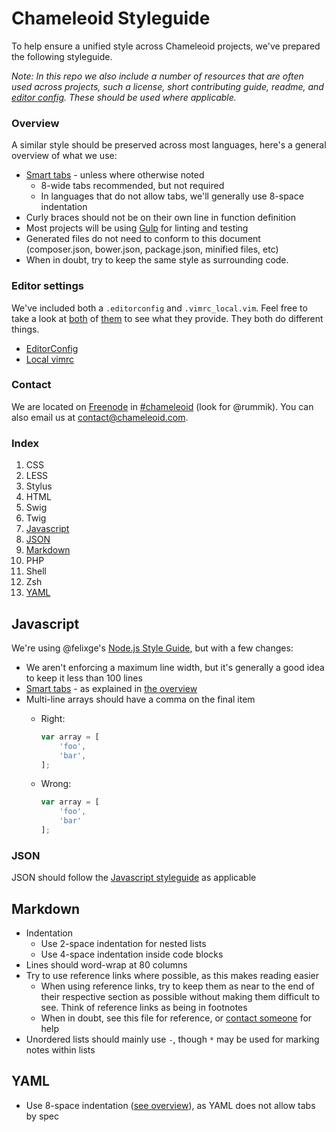 Chameleoid Styleguide
=====================
To help ensure a unified style across Chameleoid projects, we've prepared the
following styleguide.

_Note: In this repo we also include a number of resources that are often used
across projects, such a license, short contributing guide, readme, and
[editor config][].  These should be used where applicable._

[editor config]: http://editorconfig.org/

### Overview
A similar style should be preserved across most languages, here's a general
overview of what we use:

- [Smart tabs][] - unless where otherwise noted
  * 8-wide tabs recommended, but not required
  * In languages that do not allow tabs, we'll generally use 8-space indentation
- Curly braces should not be on their own line in function definition
- Most projects will be using [Gulp][] for linting and testing
- Generated files do not need to conform to this document (composer.json,
  bower.json, package.json, minified files, etc)
- When in doubt, try to keep the same style as surrounding code.

[Smart tabs]: http://vim.wikia.com/wiki/Indent_with_tabs,_align_with_spaces#Smart_tabs
[Gulp]: http://gulpjs.com/

### Editor settings
We've included both a `.editorconfig` and `.vimrc_local.vim`.  Feel free to take
a look at [both](.editorconfig) of [them](.vimrc_local.vim) to see what they
provide.  They both do different things.

- [EditorConfig](http://editorconfig.org/)
- [Local vimrc](https://code.google.com/p/lh-vim/source/browse/misc/trunk/plugin/local_vimrc.vim)


### Contact
We are located on [Freenode][] in [#chameleoid][IRC] (look for @rummik).  You
can also email us at <contact@chameleoid.com>.

[Freenode]: https://freenode.net
[IRC]: http://webchat.freenode.net/?channels=%23chameleoid

### Index
1. CSS
  1. LESS
  2. Stylus
2. HTML
  1. Swig
  2. Twig
3. [Javascript](#javascript)
  1. [JSON](#json)
4. [Markdown](#markdown)
5. PHP
6. Shell
  1. Zsh
7. [YAML](#yaml)


## Javascript
We're using @felixge's [Node.js Style Guide](http://nodeguide.com/style.html),
but with a few changes:

- We aren't enforcing a maximum line width, but it's generally a good idea to
  keep it less than 100 lines
- [Smart tabs][] - as explained in [the overview](#overview)
- Multi-line arrays should have a comma on the final item
  - Right:
    ```js
    var array = [
        'foo',
        'bar',
    ];
    ```

  - Wrong:
    ```js
    var array = [
        'foo',
        'bar'
    ];
    ```

### JSON
JSON should follow the [Javascript styleguide](#javascript) as applicable


## Markdown
- Indentation
  - Use 2-space indentation for nested lists
  - Use 4-space indentation inside code blocks
- Lines should word-wrap at 80 columns
- Try to use reference links where possible, as this makes reading easier
  * When using reference links, try to keep them as near to the end of their
    respective section as possible without making them difficult to see. Think
    of reference links as being in footnotes
  * When in doubt, see this file for reference, or [contact someone](#contact)
    for help
- Unordered lists should mainly use `-`, though `*` may be used for marking
  notes within lists


## YAML
- Use 8-space indentation ([see overview](#overview)), as YAML does not allow
  tabs by spec
